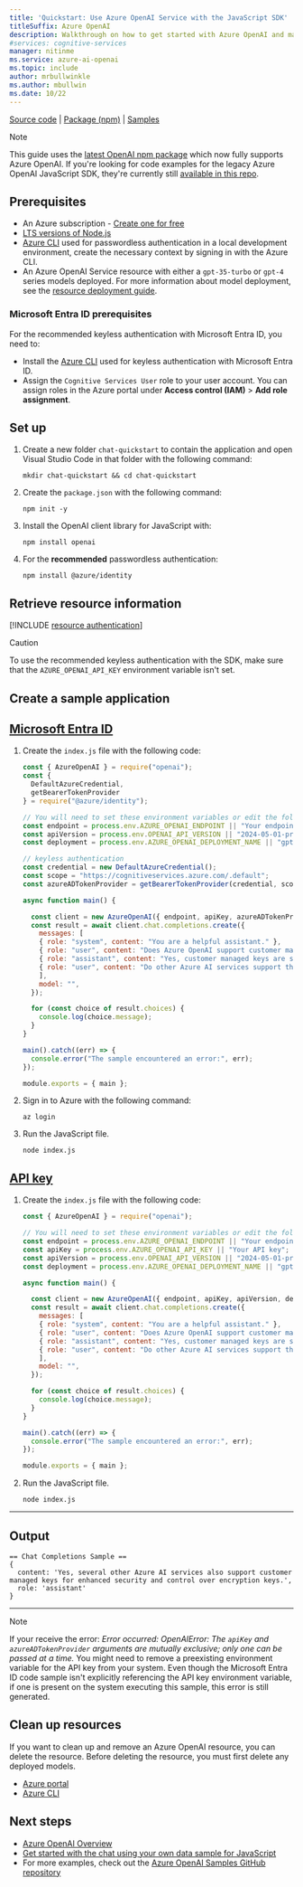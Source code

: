 ```yaml
---
title: 'Quickstart: Use Azure OpenAI Service with the JavaScript SDK'
titleSuffix: Azure OpenAI
description: Walkthrough on how to get started with Azure OpenAI and make your first chat completions call with the JavaScript SDK. 
#services: cognitive-services
manager: nitinme
ms.service: azure-ai-openai
ms.topic: include
author: mrbullwinkle
ms.author: mbullwin
ms.date: 10/22
---
```


[Source code](https://github.com/openai/openai-node) | [Package (npm)](https://www.npmjs.com/package/openai) | [Samples](https://github.com/Azure/azure-sdk-for-js/tree/main/sdk/openai/openai/samples)

> [!NOTE]
> This guide uses the [latest OpenAI npm package](https://www.npmjs.com/package/openai) which now fully supports Azure OpenAI. If you're looking for code examples for the legacy Azure OpenAI JavaScript SDK, they're currently still [available in this repo](https://github.com/Azure/azure-sdk-for-js/tree/main/sdk/openai/openai/samples/v2-beta/javascript).

## Prerequisites

- An Azure subscription - [Create one for free](https://azure.microsoft.com/free/cognitive-services?azure-portal=true)
- [LTS versions of Node.js](https://github.com/nodejs/release#release-schedule)
- [Azure CLI](/cli/azure/install-azure-cli) used for passwordless authentication in a local development environment, create the necessary context by signing in with the Azure CLI.
- An Azure OpenAI Service resource with either a `gpt-35-turbo` or `gpt-4` series models deployed. For more information about model deployment, see the [resource deployment guide](../how-to/create-resource.md).

### Microsoft Entra ID prerequisites

For the recommended keyless authentication with Microsoft Entra ID, you need to:
- Install the [Azure CLI](/cli/azure/install-azure-cli) used for keyless authentication with Microsoft Entra ID.
- Assign the `Cognitive Services User` role to your user account. You can assign roles in the Azure portal under **Access control (IAM)** > **Add role assignment**.

## Set up
 
1. Create a new folder `chat-quickstart` to contain the application and open Visual Studio Code in that folder with the following command:

    ```shell
    mkdir chat-quickstart && cd chat-quickstart
    ```

1. Create the `package.json` with the following command:

    ```shell
    npm init -y
    ```   

1. Install the OpenAI client library for JavaScript with:

    ```console
    npm install openai
    ```

1. For the **recommended** passwordless authentication:

    ```console
    npm install @azure/identity
    ```

## Retrieve resource information

[!INCLUDE [resource authentication](resource-authentication.md)]

> [!CAUTION]
> To use the recommended keyless authentication with the SDK, make sure that the `AZURE_OPENAI_API_KEY` environment variable isn't set. 

## Create a sample application

## [Microsoft Entra ID](#tab/keyless)

1. Create the `index.js` file with the following code:
    
    ```javascript
    const { AzureOpenAI } = require("openai");
    const { 
      DefaultAzureCredential, 
      getBearerTokenProvider 
    } = require("@azure/identity");
    
    // You will need to set these environment variables or edit the following values
    const endpoint = process.env.AZURE_OPENAI_ENDPOINT || "Your endpoint";
    const apiVersion = process.env.OPENAI_API_VERSION || "2024-05-01-preview";
    const deployment = process.env.AZURE_OPENAI_DEPLOYMENT_NAME || "gpt-4o"; //This must match your deployment name.
    
    // keyless authentication    
    const credential = new DefaultAzureCredential();
    const scope = "https://cognitiveservices.azure.com/.default";
    const azureADTokenProvider = getBearerTokenProvider(credential, scope);
    
    async function main() {
    
      const client = new AzureOpenAI({ endpoint, apiKey, azureADTokenProvider, deployment });
      const result = await client.chat.completions.create({
        messages: [
        { role: "system", content: "You are a helpful assistant." },
        { role: "user", content: "Does Azure OpenAI support customer managed keys?" },
        { role: "assistant", content: "Yes, customer managed keys are supported by Azure OpenAI?" },
        { role: "user", content: "Do other Azure AI services support this too?" },
        ],
        model: "",
      });
    
      for (const choice of result.choices) {
        console.log(choice.message);
      }
    }
    
    main().catch((err) => {
      console.error("The sample encountered an error:", err);
    });
    
    module.exports = { main };
    ```

1. Sign in to Azure with the following command:

    ```shell
    az login
    ```

1. Run the JavaScript file.

    ```shell
    node index.js
    ```


## [API key](#tab/api-key)

1. Create the `index.js` file with the following code:
    
    ```javascript
    const { AzureOpenAI } = require("openai");
    
    // You will need to set these environment variables or edit the following values
    const endpoint = process.env.AZURE_OPENAI_ENDPOINT || "Your endpoint";
    const apiKey = process.env.AZURE_OPENAI_API_KEY || "Your API key";
    const apiVersion = process.env.OPENAI_API_VERSION || "2024-05-01-preview";
    const deployment = process.env.AZURE_OPENAI_DEPLOYMENT_NAME || "gpt-4o"; //This must match your deployment name.
    
    async function main() {
    
      const client = new AzureOpenAI({ endpoint, apiKey, apiVersion, deployment });
      const result = await client.chat.completions.create({
        messages: [
        { role: "system", content: "You are a helpful assistant." },
        { role: "user", content: "Does Azure OpenAI support customer managed keys?" },
        { role: "assistant", content: "Yes, customer managed keys are supported by Azure OpenAI?" },
        { role: "user", content: "Do other Azure AI services support this too?" },
        ],
        model: "",
      });
    
      for (const choice of result.choices) {
        console.log(choice.message);
      }
    }
    
    main().catch((err) => {
      console.error("The sample encountered an error:", err);
    });
    
    module.exports = { main };
    ```
    
1. Run the JavaScript file.

    ```shell
    node index.js
    ```
    
---

## Output

```output
== Chat Completions Sample ==
{
  content: 'Yes, several other Azure AI services also support customer managed keys for enhanced security and control over encryption keys.',
  role: 'assistant'
}
```

---

> [!NOTE]
> If your receive the error: *Error occurred: OpenAIError: The `apiKey` and `azureADTokenProvider` arguments are mutually exclusive; only one can be passed at a time.* You might need to remove a preexisting environment variable for the API key from your system. Even though the Microsoft Entra ID code sample isn't explicitly referencing the API key environment variable, if one is present on the system executing this sample, this error is still generated.


## Clean up resources

If you want to clean up and remove an Azure OpenAI resource, you can delete the resource. Before deleting the resource, you must first delete any deployed models.

- [Azure portal](../../multi-service-resource.md?pivots=azportal#clean-up-resources)
- [Azure CLI](../../multi-service-resource.md?pivots=azcli#clean-up-resources)

## Next steps

* [Azure OpenAI Overview](../overview.md)
* [Get started with the chat using your own data sample for JavaScript](/azure/developer/javascript/ai/get-started-app-chat-template?toc=/azure/ai-services/openai/toc.json&bc=/azure/ai-services/openai/breadcrumb/toc.json&tabs=github-codespaces)
* For more examples, check out the [Azure OpenAI Samples GitHub repository](https://github.com/Azure-Samples/openai)
